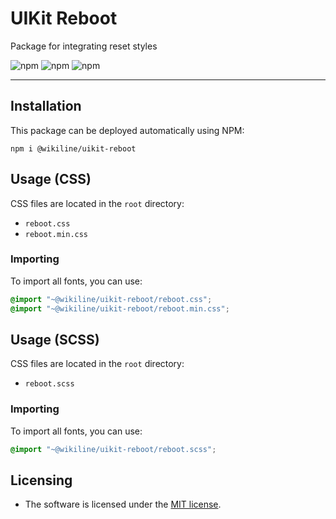 # UIKit Reboot

Package for integrating reset styles

![npm](https://img.shields.io/npm/v/@wikiline/uikit-reboot?style=for-the-badge)
![npm](https://img.shields.io/npm/dm/@wikiline/uikit-reboot?style=for-the-badge)
![npm](https://img.shields.io/npm/dt/@wikiline/uikit-reboot?style=for-the-badge)
___

## Installation

This package can be deployed automatically using NPM:

```
npm i @wikiline/uikit-reboot
 ```

## Usage (CSS)

CSS files are located in the `root` directory:

* `reboot.css`
* `reboot.min.css`

### Importing

To import all fonts, you can use:

```css
@import "~@wikiline/uikit-reboot/reboot.css";
@import "~@wikiline/uikit-reboot/reboot.min.css";
```

## Usage (SCSS)

CSS files are located in the `root` directory:

* `reboot.scss`

### Importing

To import all fonts, you can use:

```css
@import "~@wikiline/uikit-reboot/reboot.scss";
```

## Licensing

* The software is licensed under the [MIT license](LICENSE).
